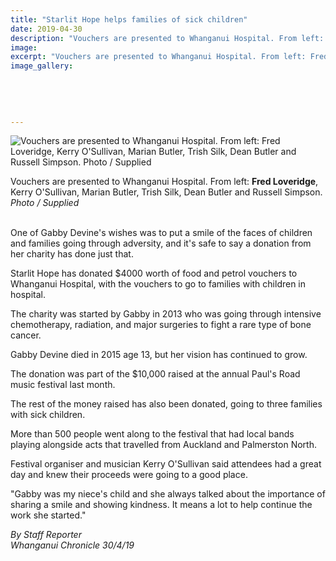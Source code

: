 ```yaml
---
title: "Starlit Hope helps families of sick children"
date: 2019-04-30
description: "Vouchers are presented to Whanganui Hospital. From left: Fred Loveridge, Kerry O'Sullivan, Marian Butler..."
image: 
excerpt: "Vouchers are presented to Whanganui Hospital. From left: Fred Loveridge, Kerry O'Sullivan, Marian Butler, Trish Silk, Dean Butler and Russell Simpson."
image_gallery:
    
    
    
    
    
---
```


<p><img src="https://www.nzherald.co.nz/resizer/ZegVaDT7kYeq5xpzSnPWoTp0Kl8=/620x349/smart/filters:quality(70)/arc-anglerfish-syd-prod-nzme.s3.amazonaws.com/public/NZCFSCIA5JBP5HUOIGCJBHS5EI.jpg" alt="Vouchers are presented to Whanganui Hospital. From left: Fred Loveridge, Kerry O'Sullivan, Marian Butler, Trish Silk, Dean Butler and Russell Simpson. Photo / Supplied" /></p>
<p>Vouchers are presented to Whanganui Hospital. From left: <strong>Fred Loveridge</strong>, Kerry O'Sullivan, Marian Butler, Trish Silk, Dean Butler and Russell Simpson.&nbsp;<br /><em>Photo / Supplied</em></p>
<p class="element element-paragraph "><br />One of Gabby Devine's wishes was to put a smile of the faces of children and families going through adversity, and it's safe to say a donation from her charity has done just that.</p>
<p class="element element-paragraph ">Starlit Hope has donated $4000 worth of food and petrol vouchers to Whanganui Hospital, with the vouchers to go to families with children in hospital.</p>
<p class="element element-paragraph ">The charity was started by Gabby in 2013 who was going through intensive chemotherapy, radiation, and major surgeries to fight a rare type of bone cancer.</p>
<p class="element element-paragraph ">Gabby Devine died in 2015 age 13, but her vision has continued to grow.</p>
<p class="element element-paragraph ">The donation was part of the $10,000 raised at the annual Paul's Road music festival last month.</p>
<p class="element element-paragraph ">The rest of the money raised has also been donated, going to three families with sick children.</p>
<p class="element element-paragraph ">More than 500 people went along to the festival that had local bands playing alongside acts that travelled from Auckland and Palmerston North.</p>
<p class="element element-paragraph ">Festival organiser and musician Kerry O'Sullivan said attendees had a great day and knew their proceeds were going to a good place.</p>
<p class="element element-paragraph ">"Gabby was my niece's child and she always talked about the importance of sharing a smile and showing kindness. It means a lot to help continue the work she started."</p>
<p class="element element-paragraph "><em>By Staff Reporter</em><br /><em>Whanganui Chronicle 30/4/19</em></p>

